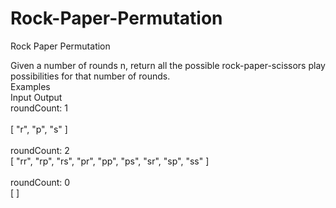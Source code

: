 # Rock-Paper-Permutation
Rock Paper Permutation


Given a number of rounds n, return all the possible rock-paper-scissors play possibilities for that number of rounds.
<br>
Examples<br>
Input	Output<br>
roundCount: 1<br>
<br>
[ "r", "p", "s" ]<br>
<br>
roundCount: 2<br>
[ "rr", "rp", "rs", "pr", "pp", "ps", "sr", "sp", "ss" ]<br>
<br>
roundCount: 0<br>
[ ]
